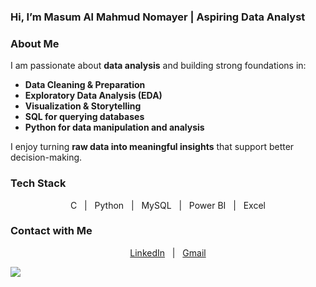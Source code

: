 ### Hi, I’m Masum Al Mahmud Nomayer | Aspiring Data Analyst  


### About Me  
I am passionate about **data analysis** and building strong foundations in:  
- **Data Cleaning & Preparation**  
- **Exploratory Data Analysis (EDA)**  
- **Visualization & Storytelling**  
- **SQL for querying databases**  
- **Python for data manipulation and analysis**  

I enjoy turning **raw data into meaningful insights** that support better decision-making.  

### Tech Stack  

<p align="center">
C &nbsp; | &nbsp; Python &nbsp; | &nbsp; MySQL &nbsp; | &nbsp; Power BI &nbsp; | &nbsp; Excel
</p>

### Contact with Me  

<p align="center">
<a href="https://linkedin.com/in/nomayer">LinkedIn</a> &nbsp; | &nbsp; 
<a href="mailto:nomayer.masum@gmail.com">Gmail</a>
</p>

[![](https://visitcount.itsvg.in/api?id=nomayer-masum&icon=5&color=7)](https://visitcount.itsvg.in)

<!-- Proudly created with GPRM ( https://gprm.itsvg.in ) -->
